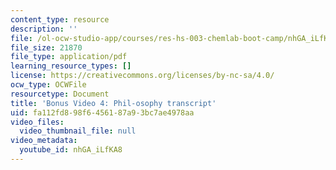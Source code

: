 ```yaml
---
content_type: resource
description: ''
file: /ol-ocw-studio-app/courses/res-hs-003-chemlab-boot-camp/nhGA_iLfKA8_transcript.pdf
file_size: 21870
file_type: application/pdf
learning_resource_types: []
license: https://creativecommons.org/licenses/by-nc-sa/4.0/
ocw_type: OCWFile
resourcetype: Document
title: 'Bonus Video 4: Phil-osophy transcript'
uid: fa112fd8-98f6-4561-87a9-3bc7ae4978aa
video_files:
  video_thumbnail_file: null
video_metadata:
  youtube_id: nhGA_iLfKA8
---
```

